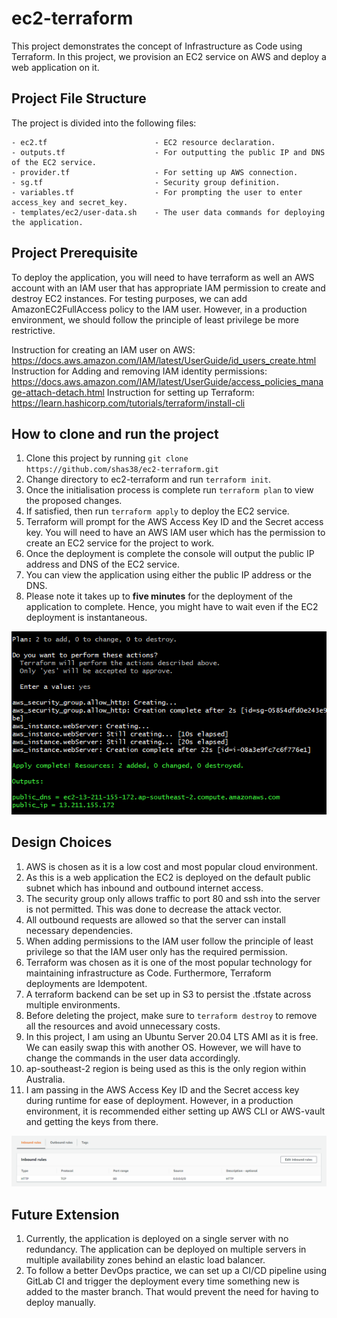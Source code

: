 # ec2-terraform

This project demonstrates the concept of Infrastructure as Code using Terraform. In this project, we provision an EC2 service on AWS and deploy a web application on it. 

## Project File Structure
The project is divided into the following files:
```
- ec2.tf                        - EC2 resource declaration.
- outputs.tf                    - For outputting the public IP and DNS of the EC2 service.
- provider.tf                   - For setting up AWS connection.
- sg.tf                         - Security group definition.
- variables.tf                  - For prompting the user to enter access_key and secret_key.
- templates/ec2/user-data.sh    - The user data commands for deploying the application.
```

## Project Prerequisite

To deploy the application, you will need to have terraform as well an AWS account with an IAM user that has appropriate IAM permission to create and destroy EC2 instances. For testing purposes, we can add AmazonEC2FullAccess policy to the IAM user. However, in a production environment, we should follow the principle of least privilege be more restrictive.                                                 

Instruction for creating an IAM user on AWS: https://docs.aws.amazon.com/IAM/latest/UserGuide/id_users_create.html
Instruction for Adding and removing IAM identity permissions: https://docs.aws.amazon.com/IAM/latest/UserGuide/access_policies_manage-attach-detach.html
Instruction for setting up Terraform: https://learn.hashicorp.com/tutorials/terraform/install-cli

## How to clone and run the project

1. Clone this project by running `git clone https://github.com/shas38/ec2-terraform.git`
2. Change directory to ec2-terraform and run `terraform init`.
3. Once the initialisation process is complete run `terraform plan` to view the proposed changes.
4. If satisfied, then run `terraform apply` to deploy the EC2 service.
6. Terraform will prompt for the AWS Access Key ID and the Secret access key. You will need to have an AWS IAM user which has the permission to create an EC2 service for the project to work.
7. Once the deployment is complete the console will output the public IP address and DNS of the EC2 service.
8. You can view the application using either the public IP address or the DNS.
9. Please note it takes up to <b>five minutes</b> for the deployment of the application to complete. Hence, you might have to wait even if the EC2 deployment is instantaneous.

<img src="images/terraform.PNG">

## Design Choices

1. AWS is chosen as it is a low cost and most popular cloud environment. 
2. As this is a web application the EC2 is deployed on the default public subnet which has inbound and outbound internet access.
3. The security group only allows traffic to port 80 and ssh into the server is not permitted. This was done to decrease the attack vector.
4. All outbound requests are allowed so that the server can install necessary dependencies.
5. When adding permissions to the IAM user follow the principle of least privilege so that the IAM user only has the required permission.
6. Terraform was chosen as it is one of the most popular technology for maintaining infrastructure as Code. Furthermore, Terraform deployments are Idempotent.
7. A terraform backend can be set up in S3 to persist the .tfstate across multiple environments.
8. Before deleting the project, make sure to `terraform destroy` to remove all the resources and avoid unnecessary costs.
9. In this project, I am using an Ubuntu Server 20.04 LTS AMI as it is free. We can easily swap this with another OS. However, we will have to change the commands in the user data accordingly.
10. ap-southeast-2 region is being used as this is the only region within Australia.
11. I am passing in the AWS Access Key ID and the Secret access key during runtime for ease of deployment. However, in a production environment, it is recommended either setting up AWS CLI or AWS-vault and getting the keys from there.

<img src="images/securityGroup.PNG">

## Future Extension 

1. Currently, the application is deployed on a single server with no redundancy. The application can be deployed on multiple servers in multiple availability zones behind an elastic load balancer.
2. To follow a better DevOps practice, we can set up a CI/CD pipeline using GitLab CI and trigger the deployment every time something new is added to the master branch. That would prevent the need for having to deploy manually.